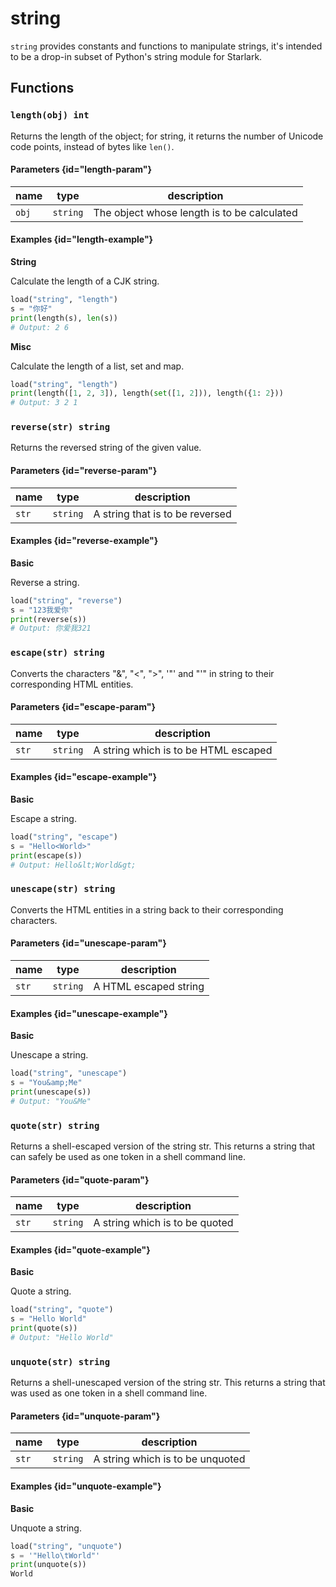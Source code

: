 # string

`string` provides constants and functions to manipulate strings, it's intended to be a drop-in subset of Python's string module for Starlark.

## Functions

### `length(obj) int`

Returns the length of the object; for string, it returns the number of Unicode code points, instead of bytes like `len()`.

#### Parameters {id="length-param"}

| name  | type     | description                                 |
|-------|----------|---------------------------------------------|
| `obj` | `string` | The object whose length is to be calculated |

#### Examples {id="length-example"}

**String**

Calculate the length of a CJK string.

```python
load("string", "length")
s = "你好"
print(length(s), len(s))
# Output: 2 6
```

**Misc**

Calculate the length of a list, set and map.

```python
load("string", "length")
print(length([1, 2, 3]), length(set([1, 2])), length({1: 2}))
# Output: 3 2 1
```

### `reverse(str) string`

Returns the reversed string of the given value.

#### Parameters {id="reverse-param"}

| name  | type     | description                     |
|-------|----------|---------------------------------|
| `str` | `string` | A string that is to be reversed |

#### Examples {id="reverse-example"}

**Basic**

Reverse a string.

```python
load("string", "reverse")
s = "123我爱你"
print(reverse(s))
# Output: 你爱我321
```

### `escape(str) string`

Converts the characters "&", "<", ">", '"' and "'" in string to their corresponding HTML entities.

#### Parameters {id="escape-param"}

| name  | type     | description                          |
|-------|----------|--------------------------------------|
| `str` | `string` | A string which is to be HTML escaped |

#### Examples {id="escape-example"}

**Basic**

Escape a string.

```python
load("string", "escape")
s = "Hello<World>"
print(escape(s))
# Output: Hello&lt;World&gt;
```

### `unescape(str) string`

Converts the HTML entities in a string back to their corresponding characters.

#### Parameters {id="unescape-param"}

| name  | type     | description           |
|-------|----------|-----------------------|
| `str` | `string` | A HTML escaped string |

#### Examples {id="unescape-example"}

**Basic**

Unescape a string.

```python
load("string", "unescape")
s = "You&amp;Me"
print(unescape(s))
# Output: "You&Me"
```

### `quote(str) string`

Returns a shell-escaped version of the string str. This returns a string that can safely be used as one token in a shell command line.

#### Parameters {id="quote-param"}

| name  | type     | description                    |
|-------|----------|--------------------------------|
| `str` | `string` | A string which is to be quoted |

#### Examples {id="quote-example"}

**Basic**

Quote a string.

```python
load("string", "quote")
s = "Hello World"
print(quote(s))
# Output: "Hello World"
```

### `unquote(str) string`

Returns a shell-unescaped version of the string str. This returns a string that was used as one token in a shell command line.

#### Parameters {id="unquote-param"}

| name  | type     | description                      |
|-------|----------|----------------------------------|
| `str` | `string` | A string which is to be unquoted |

#### Examples {id="unquote-example"}

**Basic**

Unquote a string.

```python
load("string", "unquote")
s = '"Hello\tWorld"'
print(unquote(s))
World
```
